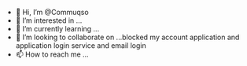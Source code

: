 - 👋 Hi, I’m @Commuqso
- 👀 I’m interested in ...
- 🌱 I’m currently learning ...
- 💞️ I’m looking to collaborate on ...blocked my account application and application login service and email login 
- 📫 How to reach me ...

<!---
Commuqso/Commuqso is a ✨ special ✨ repository because its `README.md` (this file) appears on your GitHub profile.
You can click the Preview link to take a look at your changes.
--->
